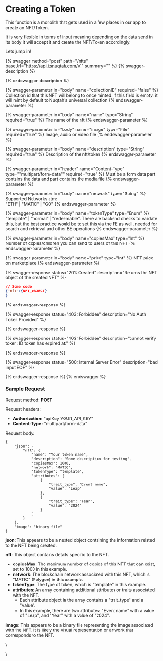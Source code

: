 # Creating a Token

This function is a monolith that gets used in a few places in our app to create an NFT/Token.

It is very flexible in terms of input meaning depending on the data send in its body it will accept it and create the NFT/Token accordingly.

Lets jump in!



{% swagger method="post" path="/nfts" baseUrl="https://api.itsnuqtah.com/v1" summary="" %}
{% swagger-description %}

{% endswagger-description %}

{% swagger-parameter in="body" name="collectionID" required="false" %}
Collection id that this NFT will belong to once minted. If this field is empty, it will  mint by default to Nuqtah's universal collection
{% endswagger-parameter %}

{% swagger-parameter in="body" name="name" type="String" required="true" %}
The name of the nft
{% endswagger-parameter %}

{% swagger-parameter in="body" name="image" type="File" required="true" %}
Image, audio or video file
{% endswagger-parameter %}

{% swagger-parameter in="body" name="description" type="String" required="true" %}
Description of the nft/token
{% endswagger-parameter %}

{% swagger-parameter in="header" name="Content-Type" type=""multipart/form-data"" required="true" %}
Must be a form data part contains the data and part contains the media file
{% endswagger-parameter %}

{% swagger-parameter in="body" name="network" type="String" %}
Supported Networks atm:\
"ETH" | "MATIC" | "GO"
{% endswagger-parameter %}

{% swagger-parameter in="body" name="tokenType" type="Enum" %}
"template" | "normal" | "redeemable". There are backend checks to validate this, but the best practice would be to set this via the FE as well, needed for search and retrieval and other BE operations
{% endswagger-parameter %}

{% swagger-parameter in="body" name="copiesMax" type="Int" %}
Number of copies/children you can send to users of this NFT
{% endswagger-parameter %}

{% swagger-parameter in="body" name="price" type="Int" %}
NFT price on marketplace
{% endswagger-parameter %}

{% swagger-response status="201: Created" description="Returns the NFT object of the created NFT" %}
```json
// Some code
{"nft":{NFT_OBJECT}
}
```
{% endswagger-response %}

{% swagger-response status="403: Forbidden" description="No Auth Token Provided" %}

{% endswagger-response %}

{% swagger-response status="403: Forbidden" description="cannot verify token: ID token has expired at:" %}

{% endswagger-response %}

{% swagger-response status="500: Internal Server Error" description="bad input EOF" %}

{% endswagger-response %}
{% endswagger %}

### &#x20;Sample Request

Request method: **POST**

Request headers:&#x20;

* **Authorization**: "apiKey YOUR\_API\_KEY"
* **Content-Type:** "multipart/form-data"

Request body:

```postman_json
{
    "json": {
        "nft": {
            "name": "Your token name",
            "description": "Some description for testing",
            "copiesMax": 1000,
            "network": "MATIC",
            "tokenType": "template",
            "attributes": [
                {
                    "trait_type": "Event name",
                    "value": "Leap"
                },
                {
                    "trait_type": "Year",
                    "value": "2024"
                }
            ]
        }
    },
    "image": "binary file"
}
```

**json**: This appears to be a nested object containing the information related to the NFT being created.

**nft**: This object contains details specific to the NFT.

* **copiesMax**: The maximum number of copies of this NFT that can exist, set to 1000 in this example.
* **network**: The blockchain network associated with this NFT, which is "MATIC" (Polygon) in this example.
* **tokenType**: The type of token, which is "template" in this example.
* **attributes**: An array containing additional attributes or traits associated with the NFT.
  * Each attribute object in the array contains a "trait\_type" and a "value".
  * In this example, there are two attributes: "Event name" with a value of "Leap", and "Year" with a value of "2024".

**image**: This appears to be a binary file representing the image associated with the NFT. It is likely the visual representation or artwork that corresponds to the NFT.

\


\
